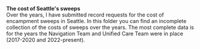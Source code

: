 **The cost of Seattle's sweeps**
<br>
Over the years, I have submitted record requests for the cost of encampment sweeps in Seattle. In this folder you can find an incomplete collection of the costs of sweeps over the years. The most complete data is for the years the Navigation Team and Unified Care Team were in place (2017-2020 and 2022-present).
